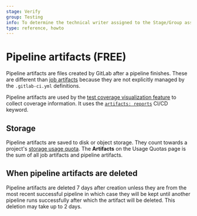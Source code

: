 ```yaml
---
stage: Verify
group: Testing
info: To determine the technical writer assigned to the Stage/Group associated with this page, see https://about.gitlab.com/handbook/engineering/ux/technical-writing/#assignments
type: reference, howto
---
```


# Pipeline artifacts **(FREE)**

Pipeline artifacts are files created by GitLab after a pipeline finishes. These are different than [job artifacts](job_artifacts.md) because they are not explicitly managed by the `.gitlab-ci.yml` definitions.

Pipeline artifacts are used by the [test coverage visualization feature](../../user/project/merge_requests/test_coverage_visualization.md) to collect coverage information. It uses the [`artifacts: reports`](../yaml/README.md#artifactsreports) CI/CD keyword.

## Storage

Pipeline artifacts are saved to disk or object storage. They count towards a project's [storage usage quota](../../user/usage_quotas.md#storage-usage-quota). The **Artifacts** on the Usage Quotas page is the sum of all job artifacts and pipeline artifacts.

## When pipeline artifacts are deleted

Pipeline artifacts are deleted 7 days after creation unless they are from the most recent successful pipeline in which case they will be kept until another pipeline runs successfully after which the artifact will be deleted. This deletion may take up to 2 days.
